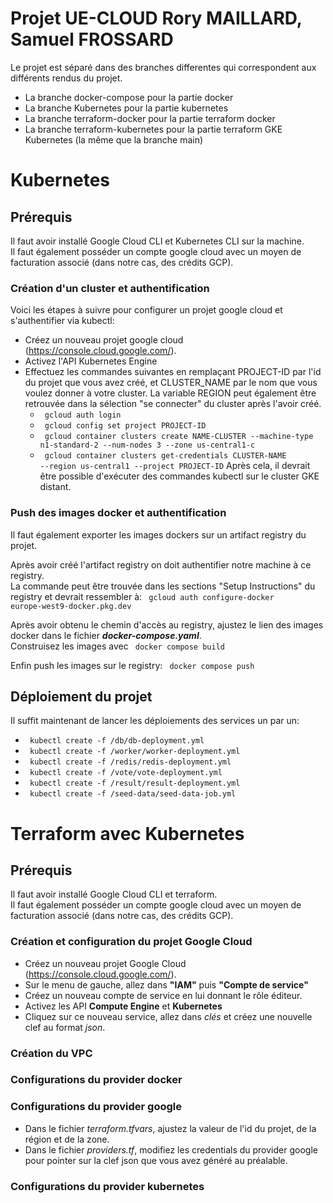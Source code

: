 # Projet UE-CLOUD Rory MAILLARD, Samuel FROSSARD

Le projet est séparé dans des branches differentes qui correspondent aux différents rendus du projet.
- La branche docker-compose pour la partie docker
- La branche Kubernetes pour la partie kubernetes
- La branche terraform-docker pour la partie terraform docker
- La branche terraform-kubernetes pour la partie terraform GKE Kubernetes (la même que la branche main)


# Kubernetes

## Prérequis

Il faut avoir installé Google Cloud CLI et Kubernetes CLI sur la machine.  
Il faut également posséder un compte google cloud avec un moyen de facturation associé (dans notre cas, des crédits GCP).

### Création d'un cluster et authentification
Voici les étapes à suivre pour configurer un projet google cloud et s'authentifier via kubectl:

* Créez un nouveau projet google cloud (https://console.cloud.google.com/).
* Activez l'API Kubernetes Engine
* Effectuez les commandes suivantes en remplaçant PROJECT-ID par l'id du projet que vous avez créé, et CLUSTER_NAME par le nom que vous voulez donner à votre cluster. La variable REGION peut également être retrouvée dans la sélection "se connecter" du cluster après l'avoir créé.
    * <code> gcloud auth login </code> 
    * <code> gcloud config set project PROJECT-ID</code> 
    * <code> gcloud container clusters create NAME-CLUSTER --machine-type n1-standard-2 --num-nodes 3 --zone us-central1-c</code> 
    * <code> gcloud container clusters get-credentials CLUSTER-NAME --region us-central1 --project PROJECT-ID</code> 
Après cela, il devrait être possible d'exécuter des commandes kubectl sur le cluster GKE distant.

### Push des images docker et authentification

Il faut également exporter les images dockers sur un artifact registry du projet.

Après avoir créé l'artifact registry on doit authentifier notre machine à ce registry.  
La commande peut être trouvée dans les sections "Setup Instructions" du registry et devrait ressembler à:
<code> gcloud auth configure-docker europe-west9-docker.pkg.dev </code>

Après avoir obtenu le chemin d'accès au registry, ajustez le lien des images docker dans le fichier ***docker-compose.yaml***.    
Construisez les images avec <code> docker compose build </code>

Enfin push les images sur le registry: <code> docker compose push </code>



## Déploiement du projet

Il suffit maintenant de lancer les déploiements des services un par un:

* <code> kubectl create -f /db/db-deployment.yml</code>
* <code> kubectl create -f /worker/worker-deployment.yml</code>
* <code> kubectl create -f /redis/redis-deployment.yml</code>
* <code> kubectl create -f /vote/vote-deployment.yml</code>
* <code> kubectl create -f /result/result-deployment.yml</code>
* <code> kubectl create -f /seed-data/seed-data-job.yml</code>


# Terraform avec Kubernetes

## Prérequis

Il faut avoir installé Google Cloud CLI et terraform.  
Il faut également posséder un compte google cloud avec un moyen de facturation associé (dans notre cas, des crédits GCP).

### Création et configuration du projet Google Cloud

* Créez un nouveau projet Google Cloud (https://console.cloud.google.com/).
* Sur le menu de gauche, allez dans **"IAM"** puis **"Compte de service"**
* Créez un nouveau compte de service en lui donnant le rôle éditeur.
* Activez les API **Compute Engine** et **Kubernetes**
* Cliquez sur ce nouveau service, allez dans *clés* et créez une nouvelle clef au format *json*.

### Création du VPC

### Configurations du provider docker


### Configurations du provider google
* Dans le fichier *terraform.tfvars*, ajustez la valeur de l'id du projet, de la région et de la zone.
* Dans le fichier *providers.tf*, modifiez les credentials du provider google pour pointer sur la clef json que vous avez généré au préalable.

### Configurations du provider kubernetes
